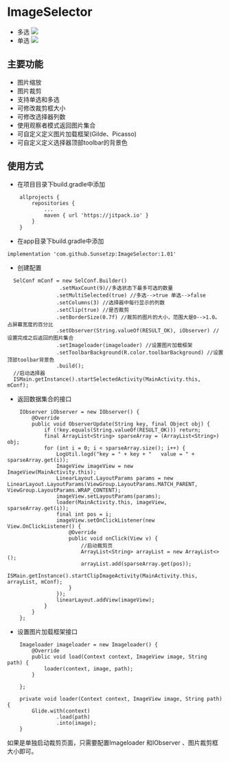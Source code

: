# ImageSelector

 - 多选
 ![](https://img-blog.csdn.net/20180628094945880.gif)
 - 单选
![](https://img-blog.csdn.net/20180628095119805.gif)

主要功能
--

 - 图片缩放
 - 图片裁剪
 - 支持单选和多选
 - 可修改裁剪框大小
 - 可修改选择器列数
 - 使用观察者模式返回图片集合
 - 可自定义定义图片加载框架(Gilde、Picasso) 
 - 可自定义定义选择器顶部toolbar的背景色

使用方式
--

 - 在项目目录下build.gradle中添加
```
	allprojects {
		repositories {
			...
			maven { url 'https://jitpack.io' }
		}
	}
```
 - 在app目录下build.gradle中添加

```
implementation 'com.github.Sunsetzp:ImageSelector:1.01'
```

 - 创建配置
 

```
  SelConf mConf = new SelConf.Builder()
                 .setMaxCount(9)//多选状态下最多可选的数量
                .setMultiSelected(true) //多选-->true 单选-->false
                .setColumns(3) //选择器中每行显示的列数
                .setClip(true) //是否裁剪
                .setBorderSize(0.7f) //裁剪的图片的大小，范围大是0-->1.0。占屏幕宽度的百分比
                .setObserver(String.valueOf(RESULT_OK), iObserver) //设置完成之后返回的图片集合
                .setImageloader(imageloader) //设置图片加载框架
                .setToolbarBackground(R.color.toolbarBackground) //设置顶部toolbar背景色
                .build();
  //启动选择器             
  ISMain.getInstance().startSelectedActivity(MainActivity.this, mConf);
```

 - 返回数据集合的接口
 
```
    IObserver iObserver = new IObserver() {
        @Override
        public void ObserverUpdate(String key, final Object obj) {
            if (!key.equals(String.valueOf(RESULT_OK))) return;
            final ArrayList<String> sparseArray = (ArrayList<String>) obj;
            for (int i = 0; i < sparseArray.size(); i++) {
                LogUtil.logd("key = " + key + "   value = " + sparseArray.get(i));
                ImageView imageView = new ImageView(MainActivity.this);
                LinearLayout.LayoutParams params = new LinearLayout.LayoutParams(ViewGroup.LayoutParams.MATCH_PARENT, ViewGroup.LayoutParams.WRAP_CONTENT);
                imageView.setLayoutParams(params);
                loader(MainActivity.this, imageView, sparseArray.get(i));
                final int pos = i;
                imageView.setOnClickListener(new View.OnClickListener() {
                    @Override
                    public void onClick(View v) {
                        //启动裁剪页
                        ArrayList<String> arrayList = new ArrayList<>();
                        arrayList.add(sparseArray.get(pos));
                        ISMain.getInstance().startClipImageActivity(MainActivity.this, arrayList, mConf);
                    }
                });
                linearLayout.addView(imageView);
            }
        }
    };
```
 - 设置图片加载框架接口

```
    Imageloader imageloader = new Imageloader() {
        @Override
        public void load(Context context, ImageView image, String path) {
            loader(context, image, path);
        }

    };

    private void loader(Context context, ImageView image, String path) {
        Glide.with(context)
                .load(path)
                .into(image);
    }
```

如果是单独启动裁剪页面，只需要配置Imageloader 和IObserver 、图片裁剪框大小即可。
